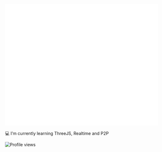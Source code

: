 <div align="center">
	<p>
		<img src="https://raw.githubusercontent.com/ViniciusFXavier/ViniciusFXavier/master/header.svg" width="800" height="400">
	</p>
</div>

<p>
	💻 I’m currently learning ThreeJS, Realtime and P2P
</p>

<p align="left">
  <img src="https://komarev.com/ghpvc/?username=ViniciusFXavier&style=flat-square&color=red" alt="Profile views" />
</p>

<!--
**ViniciusFXavier/ViniciusFXavier** is a ✨ _special_ ✨ repository because its `README.md` (this file) appears on your GitHub profile.

Here are some ideas to get you started:

- 🔭 I’m currently working on ...
- 🌱 I’m currently learning ...
- 👯 I’m looking to collaborate on ...
- 🤔 I’m looking for help with ...
- 💬 Ask me about ...
- 📫 How to reach me: ...
- 😄 Pronouns: ...
- ⚡ Fun fact: ...
-->
